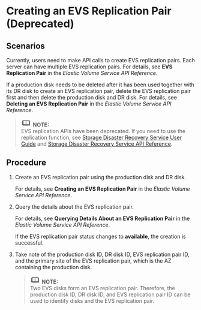 # Creating an EVS Replication Pair \(Deprecated\)<a name="evs_01_0027"></a>

## Scenarios<a name="section5572733817211"></a>

Currently, users need to make API calls to create EVS replication pairs. Each server can have multiple EVS replication pairs. For details, see  **EVS Replication Pair**  in the  _Elastic Volume Service API Reference_.

If a production disk needs to be deleted after it has been used together with its DR disk to create an EVS replication pair, delete the EVS replication pair first and then delete the production disk and DR disk. For details, see  **Deleting an EVS Replication Pair**  in the  _Elastic Volume Service API Reference_.

>![](public_sys-resources/icon-note.gif) **NOTE:**   
>EVS replication APIs have been deprecated. If you need to use the replication function, see  [Storage Disaster Recovery Service User Guide](https://docs.otc.t-systems.com/en-us/usermanual/sdrs/en-us_topic_0125068221.html)  and  [Storage Disaster Recovery Service API Reference](https://docs.otc.t-systems.com/en-us/api/sdrs/en-us_topic_0108184470.html).  

## Procedure<a name="section55139435172113"></a>

1.  Create an EVS replication pair using the production disk and DR disk.

    For details, see  **Creating an EVS Replication Pair**  in the  _Elastic Volume Service API Reference_.

2.  Query the details about the EVS replication pair.

    For details, see  **Querying Details About an EVS Replication Pair**  in the  _Elastic Volume Service API Reference_.

    If the EVS replication pair status changes to  **available**, the creation is successful.

3.  Take note of the production disk ID, DR disk ID, EVS replication pair ID, and the primary site of the EVS replication pair, which is the AZ containing the production disk.

    >![](public_sys-resources/icon-note.gif) **NOTE:**   
    >Two EVS disks form an EVS replication pair. Therefore, the production disk ID, DR disk ID, and EVS replication pair ID can be used to identify disks and the EVS replication pair.  


